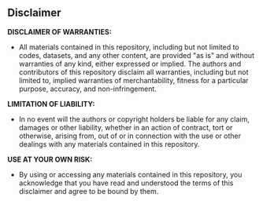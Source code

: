 ## Disclaimer 

**DISCLAIMER OF WARRANTIES:**
- All materials contained in this repository, including but not limited to codes, datasets, and any other content, are provided "as is" and without warranties of any kind, either expressed or implied. The authors and contributors of this repository disclaim all warranties, including but not limited to, implied warranties of merchantability, fitness for a particular purpose, accuracy, and non-infringement.

**LIMITATION OF LIABILITY:**
- In no event will the authors or copyright holders be liable for any claim, damages or other liability, whether in an action of contract, tort or otherwise, arising from, out of or in connection with the use or other dealings with any materials contained in this repository.

**USE AT YOUR OWN RISK:**
- By using or accessing any materials contained in this repository, you acknowledge that you have read and understood the terms of this disclaimer and agree to be bound by them.


